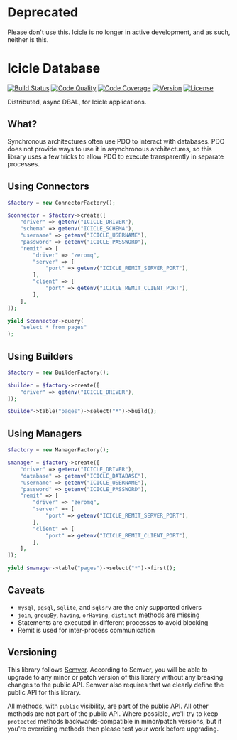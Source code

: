 # Deprecated

Please don't use this. Icicle is no longer in active development, and as such, neither is this.

# Icicle Database

[![Build Status](http://img.shields.io/travis/asyncphp/icicle-database.svg?style=flat-square)](https://travis-ci.org/asyncphp/icicle-database)
[![Code Quality](http://img.shields.io/scrutinizer/g/asyncphp/icicle-database.svg?style=flat-square)](https://scrutinizer-ci.com/g/asyncphp/icicle-database)
[![Code Coverage](http://img.shields.io/scrutinizer/coverage/g/asyncphp/icicle-database.svg?style=flat-square)](https://scrutinizer-ci.com/g/asyncphp/icicle-database)
[![Version](http://img.shields.io/packagist/v/asyncphp/icicle-database.svg?style=flat-square)](https://packagist.org/packages/asyncphp/icicle-database)
[![License](http://img.shields.io/packagist/l/asyncphp/icicle-database.svg?style=flat-square)](license.md)

Distributed, async DBAL, for Icicle applications.

## What?

Synchronous architectures often use PDO to interact with databases. PDO does not provide ways to use it in asynchronous architectures, so this library uses a few tricks to allow PDO to execute transparently in separate processes.

## Using Connectors

```php
$factory = new ConnectorFactory();

$connector = $factory->create([
    "driver" => getenv("ICICLE_DRIVER"),
    "schema" => getenv("ICICLE_SCHEMA"),
    "username" => getenv("ICICLE_USERNAME"),
    "password" => getenv("ICICLE_PASSWORD"),
    "remit" => [
        "driver" => "zeromq",
        "server" => [
            "port" => getenv("ICICLE_REMIT_SERVER_PORT"),
        ],
        "client" => [
            "port" => getenv("ICICLE_REMIT_CLIENT_PORT"),
        ],
    ],
]);

yield $connector->query(
    "select * from pages"
);
```

## Using Builders

```php
$factory = new BuilderFactory();

$builder = $factory->create([
    "driver" => getenv("ICICLE_DRIVER"),
]);

$builder->table("pages")->select("*")->build();
```

## Using Managers

```php
$factory = new ManagerFactory();

$manager = $factory->create([
    "driver" => getenv("ICICLE_DRIVER"),
    "database" => getenv("ICICLE_DATABASE"),
    "username" => getenv("ICICLE_USERNAME"),
    "password" => getenv("ICICLE_PASSWORD"),
    "remit" => [
        "driver" => "zeromq",
        "server" => [
            "port" => getenv("ICICLE_REMIT_SERVER_PORT"),
        ],
        "client" => [
            "port" => getenv("ICICLE_REMIT_CLIENT_PORT"),
        ],
    ],
]);

yield $manager->table("pages")->select("*")->first();
```

## Caveats

- `mysql`, `pgsql`, `sqlite`, and `sqlsrv` are the only supported drivers
- `join`, `groupBy`, `having`, `orHaving`, `distinct` methods are missing
- Statements are executed in different processes to avoid blocking
- Remit is used for inter-process communication

## Versioning

This library follows [Semver](http://semver.org). According to Semver, you will be able to upgrade to any minor or patch version of this library without any breaking changes to the public API. Semver also requires that we clearly define the public API for this library.

All methods, with `public` visibility, are part of the public API. All other methods are not part of the public API. Where possible, we'll try to keep `protected` methods backwards-compatible in minor/patch versions, but if you're overriding methods then please test your work before upgrading.
